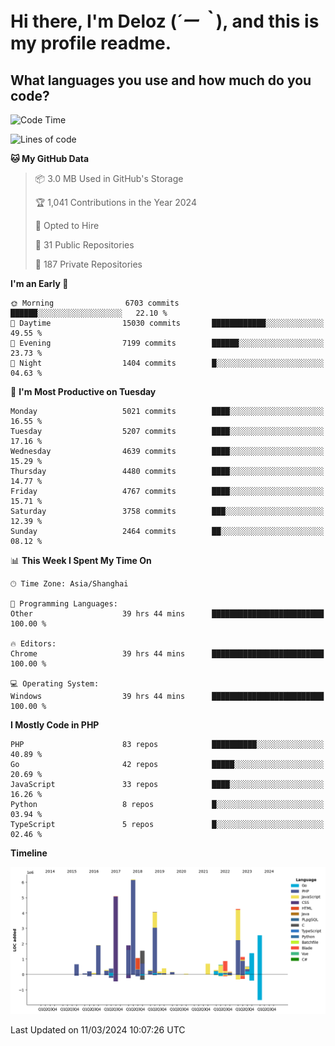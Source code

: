 # **Hi there, I'm Deloz (*´ー｀*), and this is my profile readme.**

## **What languages you use and how much do you code?**

<!--START_SECTION:waka-->
![Code Time](http://img.shields.io/badge/Code%20Time-3%2C440%20hrs%2019%20mins-blue)

![Lines of code](https://img.shields.io/badge/From%20Hello%20World%20I%27ve%20Written-36.9%20million%20lines%20of%20code-blue)

**🐱 My GitHub Data** 

> 📦 3.0 MB Used in GitHub's Storage 
 > 
> 🏆 1,041 Contributions in the Year 2024
 > 
> 💼 Opted to Hire
 > 
> 📜 31 Public Repositories 
 > 
> 🔑 187 Private Repositories 
 > 
**I'm an Early 🐤** 

```text
🌞 Morning                6703 commits        ██████░░░░░░░░░░░░░░░░░░░   22.10 % 
🌆 Daytime                15030 commits       ████████████░░░░░░░░░░░░░   49.55 % 
🌃 Evening                7199 commits        ██████░░░░░░░░░░░░░░░░░░░   23.73 % 
🌙 Night                  1404 commits        █░░░░░░░░░░░░░░░░░░░░░░░░   04.63 % 
```
📅 **I'm Most Productive on Tuesday** 

```text
Monday                   5021 commits        ████░░░░░░░░░░░░░░░░░░░░░   16.55 % 
Tuesday                  5207 commits        ████░░░░░░░░░░░░░░░░░░░░░   17.16 % 
Wednesday                4639 commits        ████░░░░░░░░░░░░░░░░░░░░░   15.29 % 
Thursday                 4480 commits        ████░░░░░░░░░░░░░░░░░░░░░   14.77 % 
Friday                   4767 commits        ████░░░░░░░░░░░░░░░░░░░░░   15.71 % 
Saturday                 3758 commits        ███░░░░░░░░░░░░░░░░░░░░░░   12.39 % 
Sunday                   2464 commits        ██░░░░░░░░░░░░░░░░░░░░░░░   08.12 % 
```


📊 **This Week I Spent My Time On** 

```text
🕑︎ Time Zone: Asia/Shanghai

💬 Programming Languages: 
Other                    39 hrs 44 mins      █████████████████████████   100.00 % 

🔥 Editors: 
Chrome                   39 hrs 44 mins      █████████████████████████   100.00 % 

💻 Operating System: 
Windows                  39 hrs 44 mins      █████████████████████████   100.00 % 
```

**I Mostly Code in PHP** 

```text
PHP                      83 repos            ██████████░░░░░░░░░░░░░░░   40.89 % 
Go                       42 repos            █████░░░░░░░░░░░░░░░░░░░░   20.69 % 
JavaScript               33 repos            ████░░░░░░░░░░░░░░░░░░░░░   16.26 % 
Python                   8 repos             █░░░░░░░░░░░░░░░░░░░░░░░░   03.94 % 
TypeScript               5 repos             █░░░░░░░░░░░░░░░░░░░░░░░░   02.46 % 
```



**Timeline**

![Lines of Code chart](https://raw.githubusercontent.com/deloz/deloz/main/assets/bar_graph.png)


 Last Updated on 11/03/2024 10:07:26 UTC
<!--END_SECTION:waka-->
